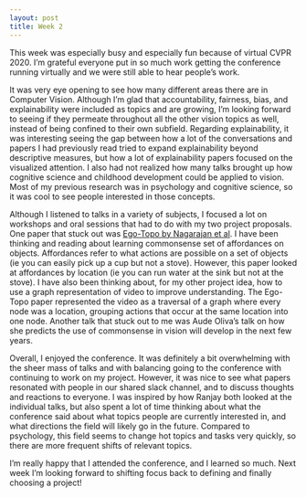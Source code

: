```yaml
---
layout: post
title: Week 2
---
```


This week was especially busy and especially fun because of virtual CVPR 2020. I’m grateful everyone put in so much work getting the conference running virtually and we were still able to hear people’s work. 

It was very eye opening to see how many different areas there are in Computer Vision. Although I’m glad that accountability, fairness, bias, and explainability were included as topics and are growing, I’m looking forward to seeing if they permeate throughout all the other vision topics as well, instead of being confined to their own subfield. Regarding explainability, it was interesting seeing the gap between how a lot of the conversations and papers I had previously read tried to expand explainability beyond descriptive measures, but how a lot of explainability papers focused on the visualized attention. I also had not realized how many talks brought up how cognitive science and childhood development could be applied to vision. Most of my previous research was in psychology and cognitive science, so it was cool to see people interested in those concepts.

Although I listened to talks in a variety of subjects, I focused a lot on workshops and oral sessions that had to do with my two project proposals. One paper that stuck out was [Ego-Topo by Nagarajan et al](https://openaccess.thecvf.com/content_CVPR_2020/papers/Nagarajan_Ego-Topo_Environment_Affordances_From_Egocentric_Video_CVPR_2020_paper.pdf). I have been thinking and reading about learning commonsense set of affordances on objects. Affordances refer to what actions are possible on a set of objects (ie you can easily pick up a cup but not a stove). However, this paper looked at affordances by location (ie you can run water at the sink but not at the stove). I have also been thinking about, for my other project idea, how to use a graph representation of video to improve understanding. The Ego-Topo paper represented the video as a traversal of a graph where every node was a location, grouping actions that occur at the same location into one node. Another talk that stuck out to me was Aude Oliva’s talk on how she predicts the use of commonsense in vision will develop in the next few years. 
	
Overall, I enjoyed the conference. It was definitely a bit overwhelming with the sheer mass of talks and with balancing going to the conference with continuing to work on my project. However, it was nice to see what papers resonated with people in our shared slack channel, and to discuss thoughts and reactions to everyone. I was inspired by how Ranjay both looked at the individual talks, but also spent a lot of time thinking about what the conference said about what topics people are currently interested in, and what directions the field will likely go in the future. Compared to psychology, this field seems to change hot topics and tasks very quickly, so there are more frequent shifts of relevant topics. 

I’m really happy that I attended the conference, and I learned so much. Next week I’m looking forward to shifting focus back to defining and finally choosing a project!

